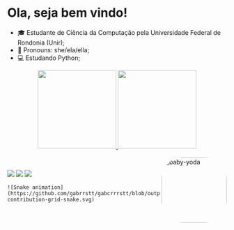 # Ola, seja bem vindo!
  
 - 🎓 Estudante de Ciência da Computação pela Universidade Federal de Rondonia (Unir);
 - 🎈 Pronouns: she/ela/ella;
- 💻 Estudando Python;

<div align="center">
  <a href="https://github.com/gabcrrstt">
  <img height="180em" src="https://github-readme-stats.vercel.app/api?username=gabcrrstt&show_icons=true&theme=dark&include_all_commits=true&count_private=true"/>
  <img height="180em" src="https://github-readme-stats.vercel.app/api/top-langs/?username=gabcrrstt&layout=compact&langs_count=7&theme=dark"/>
</div>
   
  
  <div style="display: inline_block"><br>
      <img align="right" alt="baby-yoda" height="150" style="border-radius:50px;" src="https://64.media.tumblr.com/1ded871ea27d0bc1fa28070c63fbba9d/e8376a076c8d00a9-ba/s500x750/a075a7c21717e1ca266507e96e016aa727c25ba0.gifv">
  </div>
  
  ##
  
  
<div> 
  <a href="https://instagram.com/gabcrrst" target="_blank"><img src="https://img.shields.io/badge/-Instagram-%23E4405F?style=for-the-badge&logo=instagram&logoColor=white" target="_blank"></a>
  <a href = "mailto:gabriellycristinea@gmail.com"><img src="https://img.shields.io/badge/-Gmail-%23333?style=for-the-badge&logo=gmail&logoColor=white" target="_blank"></a>
  <a href="https://www.linkedin.com/in/gabrielly-cristine-araujo-rodrigues-991b55164/" target="_blank"><img src="https://img.shields.io/badge/-LinkedIn-%230077B5?style=for-the-badge&logo=linkedin&logoColor=white" target="_blank"></a> 
  
    ![Snake animation](https://github.com/gabrrstt/gabcrrrstt/blob/output/github-contribution-grid-snake.svg)
  
</div>
